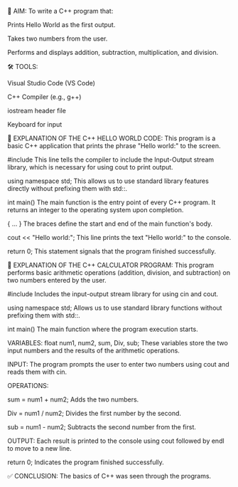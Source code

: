 🧭 AIM: To write a C++ program that:

Prints Hello World as the first output.

Takes two numbers from the user.

Performs and displays addition, subtraction, multiplication, and division.

🛠️ TOOLS:

Visual Studio Code (VS Code)

C++ Compiler (e.g., g++)

iostream header file

Keyboard for input

📌 EXPLANATION OF THE C++ HELLO WORLD CODE: This program is a basic C++ application that prints the phrase "Hello world:" to the screen.

#include This line tells the compiler to include the Input-Output stream library, which is necessary for using cout to print output.

using namespace std; This allows us to use standard library features directly without prefixing them with std::.

int main() The main function is the entry point of every C++ program. It returns an integer to the operating system upon completion.

{ ... } The braces define the start and end of the main function's body.

cout << "Hello world:"; This line prints the text "Hello world:" to the console.

return 0; This statement signals that the program finished successfully.

🧮 EXPLANATION OF THE C++ CALCULATOR PROGRAM: This program performs basic arithmetic operations (addition, division, and subtraction) on two numbers entered by the user.

#include Includes the input-output stream library for using cin and cout.

using namespace std; Allows us to use standard library functions without prefixing them with std::.

int main() The main function where the program execution starts.

VARIABLES: float num1, num2, sum, Div, sub; These variables store the two input numbers and the results of the arithmetic operations.

INPUT: The program prompts the user to enter two numbers using cout and reads them with cin.

OPERATIONS:

sum = num1 + num2; Adds the two numbers.

Div = num1 / num2; Divides the first number by the second.

sub = num1 - num2; Subtracts the second number from the first.

OUTPUT: Each result is printed to the console using cout followed by endl to move to a new line.

return 0; Indicates the program finished successfully.

✅ CONCLUSION: The basics of C++ was seen through the programs.
